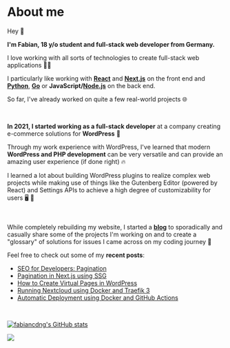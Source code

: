 # About me

Hey 👋

**I'm Fabian, 18 y/o student and full-stack web developer from Germany.**

I love working with all sorts of technologies to create full-stack web applications 🧑‍💻

I particularly like working with **[React](https://react.dev/)** and **[Next.js](https://nextjs.org/)** on the front end and **[Python](https://www.python.org/)**, **[Go](https://go.dev/)** or **JavaScript/[Node.js](https://nodejs.org/en)** on the back end.

So far, I've already worked on quite a few real-world projects 🌐

<br />

**In 2021, I started working as a full-stack developer** at a company creating e-commerce solutions for **WordPress** 🛒

Through my work experience with WordPress, I've learned that modern **WordPress and PHP development** can be very versatile and can provide an amazing user experience (if done right) 🔥

I learned a lot about building WordPress plugins to realize complex web projects while making use of things like the Gutenberg Editor (powered by React) and Settings APIs to achieve a high degree of customizability for users 🖥️ 🎨

<br />

While completely rebuilding my website, I started a **[blog](https://fabiancdng.com/blog)** to sporadically and casually share some of the projects I'm working on and to create a "glossary" of solutions for issues I came across on my coding journey 📝

Feel free to check out some of my **recent posts**:
* [SEO for Developers: Pagination](https://fabiancdng.com/blog/seo-for-developers-pagination)
* [Pagination in Next.js using SSG](https://fabiancdng.com/blog/pagination-in-next-js-using-ssg)
* [How to Create Virtual Pages in WordPress](https://fabiancdng.com/blog/how-to-programmatically-create-virtual-pages-in-wordpress)
* [Running Nextcloud using Docker and Traefik 3](https://fabiancdng.com/blog/running-nextcloud-using-docker-and-traefik-3)
* [Automatic Deployment using Docker and GitHub Actions](https://fabiancdng.com/blog/automatic-deployment-using-docker-and-github-actions)

<br />

[![fabiancdng's GitHub stats](https://github-readme-stats.vercel.app/api?username=fabiancdng&show_icons=true&theme=dracula)](https://github.com/anuraghazra/github-readme-stats)

![](https://komarev.com/ghpvc/?username=fabiancdng)
